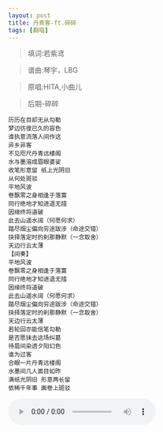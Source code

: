 ```yaml
---
layout: post
title: 丹青客-ft.碎碎 
tags: [翻唱]
---
```


>填词:若紫鸢 

>谱曲:琴宇，LBG

>原唱:HITA,小曲儿 

>后期-碎碎

    历历在目却无从勾勒
    梦边彷徨已久的容色
    谁执意流落人间作这
    异乡异客
    不见咫尺丹青远楼阁
    水与墨溶成眉眼婆娑
    收笔形意留 纸上光阴旧
    从何处斑驳
    平地风波
    卷飘零之身相逢于落寞
    同行绝地才知进退无措
    因缘终将道破
    此去山遥水阔（何愿何求）
    踏尽烟尘偏向穷途跋涉（命途交错）
    抉择落定时的刹那静默（一念取舍）
    天边行云太薄
    【间奏】
    平地风波
    卷飘零之身相逢于落寞
    同行绝地才知进退无措
    因缘终将道破
    此去山遥水阔（何愿何求）
    踏尽烟尘偏向穷途跋涉（命途交错）
    抉择落定时的刹那静默（一念取舍）
    天边行云太薄
    若轮回亦能信笔勾勒
    是否愿抹去这场纠葛
    待眉间染透夕阳幻色
    谁为过客
    合眼一片丹青远楼阁
    水墨间几人面目如昨
    满纸光阴旧 形意两长留
    依稀千年事 画卷上斑驳

<audio controls="controls" src="/music/丹青客.mp3"> </audio>


